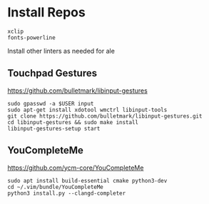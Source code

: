 # Install Repos

```
xclip
fonts-powerline
```
Install other linters as needed for ale

## Touchpad Gestures
https://github.com/bulletmark/libinput-gestures

```
sudo gpasswd -a $USER input
sudo apt-get install xdotool wmctrl libinput-tools
git clone https://github.com/bulletmark/libinput-gestures.git
cd libinput-gestures && sudo make install
libinput-gestures-setup start
```

## YouCompleteMe
https://github.com/ycm-core/YouCompleteMe

```
sudo apt install build-essential cmake python3-dev
cd ~/.vim/bundle/YouCompleteMe
python3 install.py --clangd-completer
```
